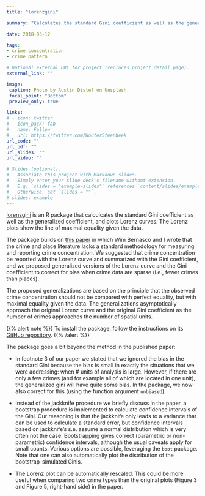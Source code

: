 ```yaml
---
title: "lorenzgini"

summary: "Calculates the standard Gini coefficient as well as the generalized coefficient, and plots Lorenz curves. The Lorenz plots show the line of maximal equality given the data."

date: 2018-03-12

tags:
- crime concentration
- crime pattern

# Optional external URL for project (replaces project detail page).
external_link: ""

image:
 caption: Photo by Austin Distel on Unsplash
 focal_point: "Bottom"
 preview_only: true

links:
# - icon: twitter
#   icon_pack: fab
#   name: Follow
#   url: https://twitter.com/WouterSteenbeek
url_code: ""
url_pdf: ""
url_slides: ""
url_video: ""

# Slides (optional).
#   Associate this project with Markdown slides.
#   Simply enter your slide deck's filename without extension.
#   E.g. `slides = "example-slides"` references `content/slides/example-slides.md`.
#   Otherwise, set `slides = ""`.
# slides: example
---
```


[lorenzgini](https://github.com/wsteenbeek/lorenzgini) is an R package that calculcates the standard Gini coefficient as well as the generalized coefficient, and plots Lorenz curves. The Lorenz plots show the line of maximal equality given the data.

The package builds on [this paper](https://doi.org/10.1007/s10940-016-9324-7) in which Wim Bernasco and I wrote that the crime and place literature lacks a standard methodology for measuring and reporting crime concentration. We suggested that crime concentration be reported with the Lorenz curve and summarized with the Gini coefficient, and we proposed generalized versions of the Lorenz curve and the Gini coefficient to correct for bias when crime data are sparse (i.e., fewer crimes than places).

The proposed generalizations are based on the principle that the observed crime concentration should not be compared with perfect equality, but with maximal equality given the data. The generalizations asymptotically approach the original Lorenz curve and the original Gini coefficient as the number of crimes approaches the number of spatial units.

{{% alert note %}}
To install the package, follow the instructions on its [GitHub repository](https://github.com/wsteenbeek/lorenzgini).
{{% /alert %}}

The package goes a bit beyond the method in the published paper:

- In footnote 3 of our paper we stated that we ignored the bias in the standard Gini because the bias is small in exactly the situations that we were addressing: when # units of analysis is large. However, if there are only a few crimes (and for example all of which are located in one unit), the generalized gini will have quite some bias. In the package, we now also correct for this (using the function argument `unbiased`).

- Instead of the jackknife procedure we briefly discuss in the paper, a bootstrap procedure is implemented to calculate confidence intervals of the Gini. Our reasoning is that the jackknife only leads to a variance that can be used to calculate a standard error, but confidence intervals based on jackknife’s s.e. assume a normal distribution which is very often not the case. Bootstrapping gives correct (parametric or non-parametric) confidence intervals, although the usual caveats apply for small counts. Various options are possible, leveraging the `boot` package. Note that one can also automatically plot the distribution of the bootstrap-simulated Ginis.

- The Lorenz plot can be automatically rescaled. This could be more useful when comparing two crime types than the original plots (Figure 3 and Figure 5, right-hand side) in the paper.
